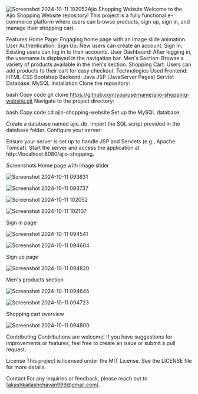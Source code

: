 ![Screenshot 2024-10-11 102052](https://github.com/user-attachments/assets/fad0278d-525a-4e15-bee6-49aa6f868de2)Ajio Shopping Website
Welcome to the Ajio Shopping Website repository! This project is a fully functional e-commerce platform where users can browse products, sign up, sign in, and manage their shopping cart.

Features
Home Page: Engaging home page with an image slide animation.
User Authentication:
Sign Up: New users can create an account.
Sign In: Existing users can log in to their accounts.
User Dashboard: After logging in, the username is displayed in the navigation bar.
Men's Section: Browse a variety of products available in the men's section.
Shopping Cart: Users can add products to their cart for easy checkout.
Technologies Used
Frontend:
HTML
CSS
Bootstrap
Backend:
Java
JSP (JavaServer Pages)
Servlet
Database:
MySQL
Installation
Clone the repository:

bash
Copy code
git clone https://github.com/yourusername/ajio-shopping-website.git
Navigate to the project directory:

bash
Copy code
cd ajio-shopping-website
Set up the MySQL database:

Create a database named ajio_db.
Import the SQL script provided in the database folder.
Configure your server:

Ensure your server is set up to handle JSP and Servlets (e.g., Apache Tomcat).
Start the server and access the application at http://localhost:8080/ajio-shopping.

Screenshots
Home page with image slider

![Screenshot 2024-10-11 093631](https://github.com/user-attachments/assets/bb9ef32d-c0a4-4df1-a065-eb5c14836d51)

![Screenshot 2024-10-11 093737](https://github.com/user-attachments/assets/a920fc50-7bf1-494b-b34c-f475dd659333)

![Screenshot 2024-10-11 102052](https://github.com/user-attachments/assets/3d6bb25f-ff41-401c-9bf2-05ab549fa0ba)

![Screenshot 2024-10-11 102107](https://github.com/user-attachments/assets/3f74e9dc-1ce1-426d-8f78-3bbd1ec2a727)

Sign in page

![Screenshot 2024-10-11 094541](https://github.com/user-attachments/assets/1edca98c-8a36-4c4f-9b60-2e46c56e3597)

![Screenshot 2024-10-11 094604](https://github.com/user-attachments/assets/df2fa6a6-65a2-4d25-b599-8b3ca1dd81bc)

Sign up page

![Screenshot 2024-10-11 094820](https://github.com/user-attachments/assets/34a65d16-0deb-44b4-a53f-fab75463e7b5)

Men's products section

![Screenshot 2024-10-11 094645](https://github.com/user-attachments/assets/98ef0813-6a62-4d75-836f-3f5d9772389b)

![Screenshot 2024-10-11 094723](https://github.com/user-attachments/assets/8cdf2c2e-b71d-40f1-bae9-cdfabf49b157)

Shopping cart overview

![Screenshot 2024-10-11 094800](https://github.com/user-attachments/assets/8ec14220-9fdc-495a-b990-407be6576105)

Contributing
Contributions are welcome! If you have suggestions for improvements or features, feel free to create an issue or submit a pull request.

License
This project is licensed under the MIT License. See the LICENSE file for more details.

Contact
For any inquiries or feedback, please reach out to [akashkailashchavan999@gmail.com].
